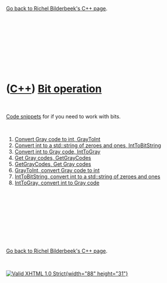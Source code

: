 

[Go back to Richel Bilderbeek's C++ page](Cpp.htm).

 

 

 

 

 

([C++](Cpp.htm)) [Bit operation](CppBitOperation.htm)
=====================================================

 

[Code snippets](CppCodeSnippets.htm) for if you need to work with bits.

 

1.  [Convert Gray code to int, GrayToInt](CppGrayToInt.htm)
2.  [Convert int to a std::string of zeroes and ones,
    IntToBitString](CppIntToBitString.htm)
3.  [Convert int to Gray code, IntToGray](CppIntToGray.htm)
4.  [Get Gray codes, GetGrayCodes](CppGetGrayCodes.htm)
5.  [GetGrayCodes, Get Gray codes](CppGetGrayCodes.htm)
6.  [GrayToInt, convert Gray code to int](CppGrayToInt.htm)
7.  [IntToBitString, convert int to a std::string of zeroes and
    ones](CppIntToBitString.htm)
8.  [IntToGray, convert int to Gray code](CppIntToGray.htm)

 

 

 

 

 

[Go back to Richel Bilderbeek's C++ page](Cpp.htm).



 

[![Valid XHTML 1.0 Strict](valid-xhtml10.png){width="88"
height="31"}](http://validator.w3.org/check?uri=referer)
